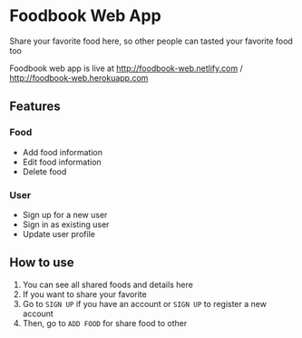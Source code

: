 # Foodbook Web App

Share your favorite food here, so other people can tasted your favorite food too

Foodbook web app is live at http://foodbook-web.netlify.com / http://foodbook-web.herokuapp.com

## Features

### Food

* Add food information
* Edit food information
* Delete food

### User

* Sign up for a new user
* Sign in as existing user
* Update user profile

## How to use

1.  You can see all shared foods and details here
2.  If you want to share your favorite
3.  Go to `SIGN UP` if you have an account or `SIGN UP` to register a new account
4.  Then, go to `ADD FOOD` for share food to other
